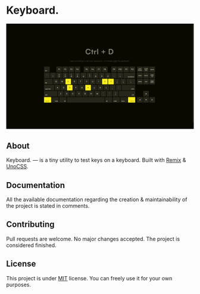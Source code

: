 # Keyboard.

![Preview banner](/public/preview.png)

## About

Keyboard. — is a tiny utility to test keys on a keyboard. Built with [Remix](https://remix.run/) & [UnoCSS](https://unocss.dev/).

## Documentation

All the available documentation regarding the creation & maintainability of the project is stated in comments.

## Contributing

Pull requests are welcome. No major changes accepted. The project is considered finished.

## License

This project is under [MIT](https://choosealicense.com/licenses/mit/) license. You can freely use it for your own purposes.
